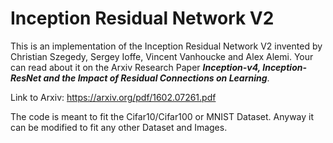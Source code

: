 # Inception Residual Network V2

This is an implementation of the Inception Residual Network V2 invented by Christian Szegedy, Sergey Ioffe, Vincent Vanhoucke and Alex Alemi.
Your can read about it on the Arxiv Research Paper <i><strong>Inception-v4, Inception-ResNet and the Impact of Residual Connections on Learning</strong></i>.

Link to Arxiv: https://arxiv.org/pdf/1602.07261.pdf

The code is meant to fit the Cifar10/Cifar100 or MNIST Dataset.
Anyway it can be modified to fit any other Dataset and Images.
